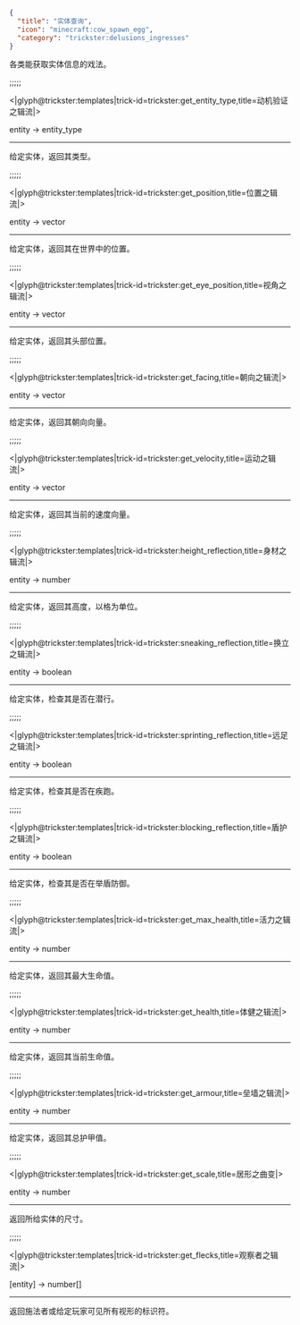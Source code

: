 ```json
{
  "title": "实体查询",
  "icon": "minecraft:cow_spawn_egg",
  "category": "trickster:delusions_ingresses"
}
```

各类能获取实体信息的戏法。

;;;;;

<|glyph@trickster:templates|trick-id=trickster:get_entity_type,title=动机验证之辑流|>

entity -> entity_type

---

给定实体，返回其类型。

;;;;;

<|glyph@trickster:templates|trick-id=trickster:get_position,title=位置之辑流|>

entity -> vector

---

给定实体，返回其在世界中的位置。

;;;;;

<|glyph@trickster:templates|trick-id=trickster:get_eye_position,title=视角之辑流|>

entity -> vector

---

给定实体，返回其头部位置。

;;;;;

<|glyph@trickster:templates|trick-id=trickster:get_facing,title=朝向之辑流|>

entity -> vector

---

给定实体，返回其朝向向量。

;;;;;

<|glyph@trickster:templates|trick-id=trickster:get_velocity,title=运动之辑流|>

entity -> vector

---

给定实体，返回其当前的速度向量。

;;;;;

<|glyph@trickster:templates|trick-id=trickster:height_reflection,title=身材之辑流|>

entity -> number

---

给定实体，返回其高度，以格为单位。

;;;;;

<|glyph@trickster:templates|trick-id=trickster:sneaking_reflection,title=换立之辑流|>

entity -> boolean

---

给定实体，检查其是否在潜行。

;;;;;

<|glyph@trickster:templates|trick-id=trickster:sprinting_reflection,title=远足之辑流|>

entity -> boolean

---

给定实体，检查其是否在疾跑。

;;;;;

<|glyph@trickster:templates|trick-id=trickster:blocking_reflection,title=盾护之辑流|>

entity -> boolean

---

给定实体，检查其是否在举盾防御。

;;;;;

<|glyph@trickster:templates|trick-id=trickster:get_max_health,title=活力之辑流|>

entity -> number

---

给定实体，返回其最大生命值。

;;;;;

<|glyph@trickster:templates|trick-id=trickster:get_health,title=体健之辑流|>

entity -> number

---

给定实体，返回其当前生命值。

;;;;;

<|glyph@trickster:templates|trick-id=trickster:get_armour,title=垒墙之辑流|>

entity -> number

---

给定实体，返回其总护甲值。

;;;;;

<|glyph@trickster:templates|trick-id=trickster:get_scale,title=居形之曲变|>

entity -> number

---

返回所给实体的尺寸。

;;;;;

<|glyph@trickster:templates|trick-id=trickster:get_flecks,title=观察者之辑流|>

[entity] -> number[]

---

返回施法者或给定玩家可见所有视形的标识符。
